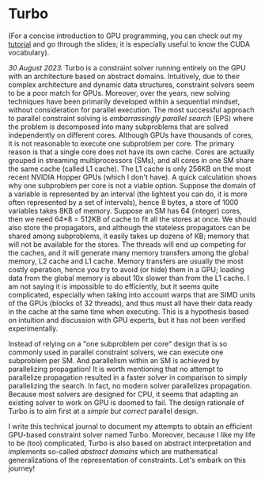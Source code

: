 # Turbo

(For a concise introduction to GPU programming, you can check out my [tutorial](https://ulhpc-tutorials.readthedocs.io/en/latest/gpu/cuda2023/) and go through the slides; it is especially useful to know the CUDA vocabulary).

*30 August 2023.* Turbo is a constraint solver running entirely on the GPU with an architecture based on abstract domains.
Intuitively, due to their complex architecture and dynamic data structures, constraint solvers seem to be a poor match for GPUs.
Moreover, over the years, new solving techniques have been primarily developed within a sequential mindset, without consideration for parallel execution.
The most successful approach to parallel constraint solving is _embarrassingly parallel search_ (EPS) where the problem is decomposed into many subproblems that are solved independently on different cores.
Although GPUs have thousands of cores, it is not reasonable to execute one subproblem per core.
The primary reason is that a single core does not have its own cache.
Cores are actually grouped in streaming multiprocessors (SMs), and all cores in one SM share the same cache (called L1 cache).
The L1 cache is only 256KB on the most recent NVIDIA Hopper GPUs (which I don't have).
A quick calculation shows why one subproblem per core is not a viable option.
Suppose the domain of a variable is represented by an interval (the lightest you can do, it is more often represented by a set of intervals), hence 8 bytes, a store of 1000 variables takes 8KB of memory.
Suppose an SM has 64 (integer) cores, then we need 64*8 = 512KB of cache to fit all the stores at once.
We should also store the propagators, and although the stateless propagators can be shared among subproblems, it easily takes up dozens of KB; memory that will not be available for the stores.
The threads will end up competing for the caches, and it will generate many memory transfers among the global memory, L2 cache and L1 cache.
Memory transfers are usually the most costly operation, hence you try to avoid (or hide) them in a GPU; loading data from the global memory is about 10x slower than from the L1 cache.
I am not saying it is impossible to do efficiently, but it seems quite complicated, especially when taking into account warps that are SIMD units of the GPUs (blocks of 32 threads), and thus must all have their data ready in the cache at the same time when executing.
This is a hypothesis based on intuition and discussion with GPU experts, but it has not been verified experimentally.

Instead of relying on a "one subproblem per core" design that is so commonly used in parallel constraint solvers, we can execute one subproblem per SM.
And parallelism within an SM is achieved by parallelizing propagation!
It is worth mentioning that no attempt to parallelize propagation resulted in a faster solver in comparison to simply parallelizing the search.
In fact, no modern solver parallelizes propagation.
Because most solvers are designed for CPU, it seems that adapting an existing solver to work on GPU is doomed to fail.
The design rationale of Turbo is to aim first at a _simple but correct_ parallel design.

I write this technical journal to document my attempts to obtain an efficient GPU-based constraint solver named Turbo.
Moreover, because I like my life to be (too) complicated, Turbo is also based on abstract interpretation and implements so-called _abstract domains_ which are mathematical generalizations of the representation of constraints.
Let's embark on this journey!
